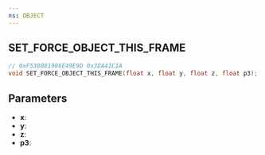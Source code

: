 ```yaml
---
ns: OBJECT
---
```

## SET_FORCE_OBJECT_THIS_FRAME

```c
// 0xF538081986E49E9D 0x3DA41C1A
void SET_FORCE_OBJECT_THIS_FRAME(float x, float y, float z, float p3);
```

## Parameters
* **x**:
* **y**:
* **z**:
* **p3**:

